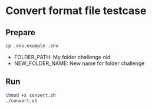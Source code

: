 # Convert format file testcase
## Prepare
```bash
cp .env.example .env
```
- FOLDER_PATH: My folder challenge old
- NEW_FOLDER_NAME: New name for folder challenge

## Run
```bash
chmod +x convert.sh
./convert.sh
```
